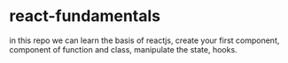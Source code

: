 # react-fundamentals
in this repo we can learn the basis of reactjs, create your first component, component of function and class, manipulate the state, hooks.
